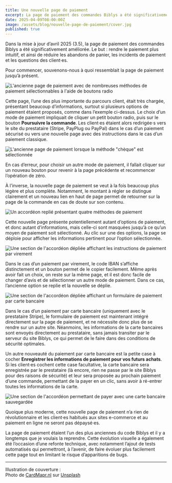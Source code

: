 ```yaml
---
title: Une nouvelle page de paiement
excerpt: La page de paiement des commandes Biblys a été significativement améliorée, avec l'objectif rendre le paiement plus intuitif, et ainsi de réduire les abandons de panier, les incidents de paiement et les questions des client·es.
date: 2025-04-09T08:00:00Z
image: /assets/blog/nouvelle-page-de-paiement/cover.jpg
published: true
---
```


Dans la mise à jour d’avril 2025 (3.5), la page de paiement des commandes Biblys a été significativement améliorée. Le
but : rendre le paiement plus intuitif, et ainsi de réduire les abandons de panier, les incidents de paiement et les
questions des client·es.

Pour commencer, souvenons-nous à quoi ressemblait la page de paiement jusqu’à présent.

![L'ancienne page de paiement avec de nombreuses méthodes de paiement sélectionnables à l'aide de boutons radio](/assets/blog/nouvelle-page-de-paiement/paiement-selection-mode-ancien.png)

Cette page, l’une des plus importante du parcours client, était très chargée, présentant beaucoup d’informations,
surtout si plusieurs options de paiement étaient proposés, comme dans l’exemple ci-dessus. Le choix d’un mode de
paiement impliquait de cliquer un petit bouton radio, puis sur le bouton **Poursuivre la commande**. Les client·es
étaient alors redirigée·s vers le site du prestataire (Stripe, PayPlug ou PayPal) dans le cas d’un paiement sécurisé ou
vers une nouvelle page avec des instructions dans le cas d’un paiement classique.

![L'ancienne page de paiement lorsque la méthode "chèque" est sélectionnée](/assets/blog/nouvelle-page-de-paiement/paiement-cheque-ancien.png)

En cas d’erreur, pour choisir un autre mode de paiement, il fallait cliquer sur un nouveau bouton pour revenir à la page
précédente et recommencer l’opération de zéro.

À l’inverse, la nouvelle page de paiement se veut à la fois beaucoup plus légère et plus complète. Notamment, le montant
à régler se distingue clairement et un nouveau lien en haut de page permet de retourner sur la page de la commande en
cas de doute sur son contenu.

![Un accordéon replié présentant quatre méthodes de paiement](/assets/blog/nouvelle-page-de-paiement/paiement-selection-mode.png)

Cette nouvelle page présente potentiellement autant d’options de paiement, et donc autant d’informations, mais celle-ci
sont masquées jusqu’à ce qu’un moyen de paiement soit sélectionné. Au clic sur une des options, la page se déploie pour
afficher les informations pertinent pour l’option sélectionnée.

![Une section de l'accordéon dépliée affichant les instructions de paiement par virement](/assets/blog/nouvelle-page-de-paiement/paiment-virement.png)

Dans le cas d’un paiement par virement, le code IBAN s’affiche distinctement et un bouton permet de le copier
facilement. Même après avoir fait un choix, on reste sur la même page, et il est donc facile de changer d’avis et de
sélectionner un autre mode de paiement. Dans ce cas, l’ancienne option se replie et la nouvelle se déplie.

![Une section de l'accordéon dépliée affichant un formulaire de paiement par carte bancaire](/assets/blog/nouvelle-page-de-paiement/paiement-carte-bancaire.png)

Dans le cas d’un paiement par carte bancaire (uniquement avec le prestataire Stripe), le formulaire de paiement est
maintenant intégré directement sur la page de paiement, et ne nécessite donc plus de se rendre sur un autre site.
Néanmoins, les informations de la carte bancaires sont envoyés directement au prestataire, sans jamais transiter par le
serveur du site Biblys, ce qui permet de le faire dans des conditions de sécurité optimales.

Un autre nouveauté du paiement par carte bancaire est la petite case à cocher **Enregistrer les informations de paiement
pour vos futurs achats**. Si les client·es cochent cette case facultative, la carte bancaire sera enregistrée par le
prestataire (là encore, rien ne passe par le site Biblys pour des raisons de sécurité) et leur sera proposée au prochain
paiement d’une commande, permettant de la payer en un clic, sans avoir à ré-entrer toutes les informations de la carte.

![Une section de l'accordéon permettant de payer avec une carte bancaire sauvegardée](/assets/blog/nouvelle-page-de-paiement/paiement-carte-enregistree.png)

Quoique plus moderne, cette nouvelle page de paiement n’a rien de révolutionnaire et les client·es habitués aux sites
e-commerce et au paiement en ligne ne seront pas dépaysé·es.

La page de paiement étaient l’un des plus anciennes du code Biblys et il y a longtemps que je voulais la reprendre.
Cette évolution visuelle a également été l’occasion d’une refonte technique, avec notamment l’ajout de tests automatisés
qui permettront, à l’avenir, de faire évoluer plus facilement cette page tout en limitant le risque d’apparitions de
bugs.

---
Illustration de couverture :  
Photo de <a href="https://unsplash.com/fr/@cardmapr?utm_content=creditCopyText&utm_medium=referral&utm_source=unsplash">
CardMapr.nl</a>
sur <a href="https://unsplash.com/fr/photos/carte-visa-bleue-et-blanche-sur-ordinateur-portable-argente-s8F8yglbpjo?utm_content=creditCopyText&utm_medium=referral&utm_source=unsplash">
Unsplash</a>
      
      
